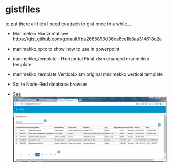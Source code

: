 # gistfiles
to put there all files I need to attach to gist once in a while...

* Marimekko Horizontal see https://gist.github.com/gbrault/fba2685893d36ea8ce1b8aa314618c2a
 * marimekko.pptx	to show how to use in powerpoint
 * marimekko_template - Horizontal Final.xlsm	changed marimekko template
 * marimekko_template Vertical.xlsm	original marimekko vertical template

* Sqlite Node-Red database browser
 * [See](https://github.com/gbrault/gistfiles/blob/master/knex/sql.md)
 ![alt tag](https://raw.githubusercontent.com/gbrault/gistfiles/master/knex/knex.png)
